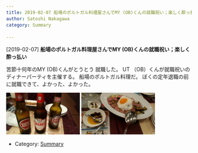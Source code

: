 ```yaml
---
title: 2019-02-07 船場のポルトガル料理屋さんでMY (OB)くんの就職祝い；楽しく酔っ払い
author: Satoshi Nakagawa
category: Summary

---
```


[2019-02-07] **船場のポルトガル料理屋さんでMY (OB)くんの就職祝い；楽しく酔っ払い** 

 苦節十何年のMY (OB)くんがとうとう
就職した。
UT （OB）くんが就職祝いのディナーパーティを主催する。
船場のポルトガル料理だ。
ぼくの定年退職の前に就職できて、よかった、よかった。

<img src="/pict/2019-02-07-beer.jpg" alt="" width="200"/>
<img src="/pict/2019-02-07-dish.jpg" alt="" width="200"/>

- Category: [Summary](https://merapano.github.io/categories.html#Summary)

